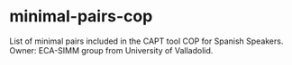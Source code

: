 # minimal-pairs-cop
List of minimal pairs included in the CAPT tool COP for Spanish Speakers. Owner: ECA-SIMM group from University of Valladolid.
